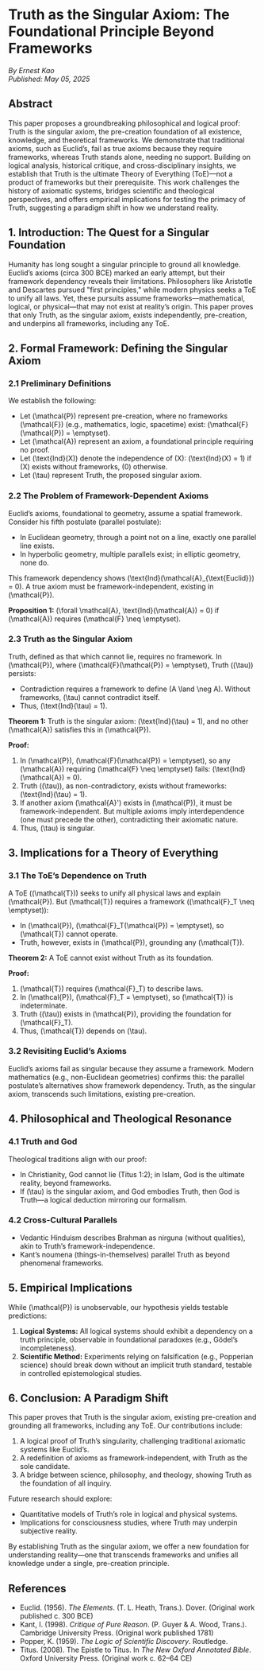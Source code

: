 # Truth as the Singular Axiom: The Foundational Principle Beyond Frameworks

*By Ernest Kao*  
*Published: May 05, 2025*

## Abstract

This paper proposes a groundbreaking philosophical and logical proof: Truth is the singular axiom, the pre-creation foundation of all existence, knowledge, and theoretical frameworks. We demonstrate that traditional axioms, such as Euclid’s, fail as true axioms because they require frameworks, whereas Truth stands alone, needing no support. Building on logical analysis, historical critique, and cross-disciplinary insights, we establish that Truth is the ultimate Theory of Everything (ToE)—not a product of frameworks but their prerequisite. This work challenges the history of axiomatic systems, bridges scientific and theological perspectives, and offers empirical implications for testing the primacy of Truth, suggesting a paradigm shift in how we understand reality.

## 1. Introduction: The Quest for a Singular Foundation

Humanity has long sought a singular principle to ground all knowledge. Euclid’s axioms (circa 300 BCE) marked an early attempt, but their framework dependency reveals their limitations. Philosophers like Aristotle and Descartes pursued "first principles," while modern physics seeks a ToE to unify all laws. Yet, these pursuits assume frameworks—mathematical, logical, or physical—that may not exist at reality’s origin. This paper proves that only Truth, as the singular axiom, exists independently, pre-creation, and underpins all frameworks, including any ToE.

## 2. Formal Framework: Defining the Singular Axiom

### 2.1 Preliminary Definitions

We establish the following:

- Let \(\mathcal{P}\) represent pre-creation, where no frameworks \(\mathcal{F}\) (e.g., mathematics, logic, spacetime) exist: \(\mathcal{F}(\mathcal{P}) = \emptyset\).
- Let \(\mathcal{A}\) represent an axiom, a foundational principle requiring no proof.
- Let \(\text{Ind}(X)\) denote the independence of \(X\): \(\text{Ind}(X) = 1\) if \(X\) exists without frameworks, \(0\) otherwise.
- Let \(\tau\) represent Truth, the proposed singular axiom.

### 2.2 The Problem of Framework-Dependent Axioms

Euclid’s axioms, foundational to geometry, assume a spatial framework. Consider his fifth postulate (parallel postulate):

- In Euclidean geometry, through a point not on a line, exactly one parallel line exists.
- In hyperbolic geometry, multiple parallels exist; in elliptic geometry, none do.

This framework dependency shows \(\text{Ind}(\mathcal{A}_{\text{Euclid}}) = 0\). A true axiom must be framework-independent, existing in \(\mathcal{P}\).

**Proposition 1:** \(\forall \mathcal{A}, \text{Ind}(\mathcal{A}) = 0\) if \(\mathcal{A}\) requires \(\mathcal{F} \neq \emptyset\).

### 2.3 Truth as the Singular Axiom

Truth, defined as that which cannot lie, requires no framework. In \(\mathcal{P}\), where \(\mathcal{F}(\mathcal{P}) = \emptyset\), Truth (\(\tau\)) persists:

- Contradiction requires a framework to define \(A \land \neg A\). Without frameworks, \(\tau\) cannot contradict itself.
- Thus, \(\text{Ind}(\tau) = 1\).

**Theorem 1:** Truth is the singular axiom: \(\text{Ind}(\tau) = 1\), and no other \(\mathcal{A}\) satisfies this in \(\mathcal{P}\).

**Proof:**

1. In \(\mathcal{P}\), \(\mathcal{F}(\mathcal{P}) = \emptyset\), so any \(\mathcal{A}\) requiring \(\mathcal{F} \neq \emptyset\) fails: \(\text{Ind}(\mathcal{A}) = 0\).
2. Truth (\(\tau\)), as non-contradictory, exists without frameworks: \(\text{Ind}(\tau) = 1\).
3. If another axiom \(\mathcal{A}'\) exists in \(\mathcal{P}\), it must be framework-independent. But multiple axioms imply interdependence (one must precede the other), contradicting their axiomatic nature.
4. Thus, \(\tau\) is singular.

## 3. Implications for a Theory of Everything

### 3.1 The ToE’s Dependence on Truth

A ToE (\(\mathcal{T}\)) seeks to unify all physical laws and explain \(\mathcal{P}\). But \(\mathcal{T}\) requires a framework (\(\mathcal{F}_T \neq \emptyset\)):

- In \(\mathcal{P}\), \(\mathcal{F}_T(\mathcal{P}) = \emptyset\), so \(\mathcal{T}\) cannot operate.
- Truth, however, exists in \(\mathcal{P}\), grounding any \(\mathcal{T}\).

**Theorem 2:** A ToE cannot exist without Truth as its foundation.

**Proof:**

1. \(\mathcal{T}\) requires \(\mathcal{F}_T\) to describe laws.
2. In \(\mathcal{P}\), \(\mathcal{F}_T = \emptyset\), so \(\mathcal{T}\) is indeterminate.
3. Truth (\(\tau\)) exists in \(\mathcal{P}\), providing the foundation for \(\mathcal{F}_T\).
4. Thus, \(\mathcal{T}\) depends on \(\tau\).

### 3.2 Revisiting Euclid’s Axioms

Euclid’s axioms fail as singular because they assume a framework. Modern mathematics (e.g., non-Euclidean geometries) confirms this: the parallel postulate’s alternatives show framework dependency. Truth, as the singular axiom, transcends such limitations, existing pre-creation.

## 4. Philosophical and Theological Resonance

### 4.1 Truth and God

Theological traditions align with our proof:

- In Christianity, God cannot lie (Titus 1:2); in Islam, God is the ultimate reality, beyond frameworks.
- If \(\tau\) is the singular axiom, and God embodies Truth, then God is Truth—a logical deduction mirroring our formalism.

### 4.2 Cross-Cultural Parallels

- Vedantic Hinduism describes Brahman as nirguna (without qualities), akin to Truth’s framework-independence.
- Kant’s noumena (things-in-themselves) parallel Truth as beyond phenomenal frameworks.

## 5. Empirical Implications

While \(\mathcal{P}\) is unobservable, our hypothesis yields testable predictions:

1. **Logical Systems:** All logical systems should exhibit a dependency on a truth principle, observable in foundational paradoxes (e.g., Gödel’s incompleteness).
2. **Scientific Method:** Experiments relying on falsification (e.g., Popperian science) should break down without an implicit truth standard, testable in controlled epistemological studies.

## 6. Conclusion: A Paradigm Shift

This paper proves that Truth is the singular axiom, existing pre-creation and grounding all frameworks, including any ToE. Our contributions include:

1. A logical proof of Truth’s singularity, challenging traditional axiomatic systems like Euclid’s.
2. A redefinition of axioms as framework-independent, with Truth as the sole candidate.
3. A bridge between science, philosophy, and theology, showing Truth as the foundation of all inquiry.

Future research should explore:

- Quantitative models of Truth’s role in logical and physical systems.
- Implications for consciousness studies, where Truth may underpin subjective reality.

By establishing Truth as the singular axiom, we offer a new foundation for understanding reality—one that transcends frameworks and unifies all knowledge under a single, pre-creation principle.

## References

- Euclid. (1956). *The Elements*. (T. L. Heath, Trans.). Dover. (Original work published c. 300 BCE)
- Kant, I. (1998). *Critique of Pure Reason*. (P. Guyer & A. Wood, Trans.). Cambridge University Press. (Original work published 1781)
- Popper, K. (1959). *The Logic of Scientific Discovery*. Routledge.
- Titus. (2008). The Epistle to Titus. In *The New Oxford Annotated Bible*. Oxford University Press. (Original work c. 62–64 CE)
